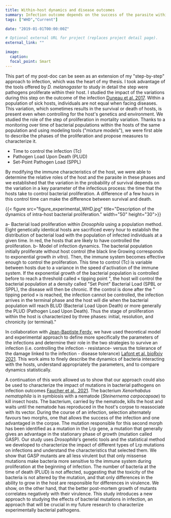 ```yaml
---
title: Within-host dynamics and disease outcomes
summary: Infection outcome depends on the success of the parasite within its host. With theoretical and empirical approaches, we study what influences pathogen dynamics and its implication on symptoms.
tags: ["WHD","Current"]

date: "2019-01-01T00:00:00Z"

# Optional external URL for project (replaces project detail page).
external_link: ""

image:
  caption:
  focal_point: Smart
---
```


This part of my post-doc can be seen as an extension of my "step-by-step" approach to infection, which was the heart of my thesis. I took advantage of the tools offered by <i>D. melanogaster</i> to study in detail the step were pathogens proliferate within their host. I studied the impact of the variations during this step on the outcome of the infection [Duneau et al. 2017](Duneau_eLife_2017).
Within a population of sick hosts, individuals are not equal when facing diseases. This variation, which sometimes results in the survival or death of hosts, is present even when controlling for the host's genetics and environment. We studied the role of the step of proliferation in mortality variation. Thanks to a monitoring over time of bacterial populations within the hosts of the same population and using modeling tools ("mixture models"), we were first able to describe the phases of the proliferation and propose measures to characterize it. 

* Time to control the infection (Tc)
* Pathogen Load Upon Death (PLUD)
* Set-Point Pathogen Load (SPPL)

By modifying the immune characteristics of the host, we were able to determine the relative roles of the host and the parasite in these phases and we established that the variation in the probability of survival depends on the variation in a key parameter of the infectious process: the time that the hosts take to control bacterial proliferation. A difference of a few hours in this control time can make the difference between survival and death. 

{{< figure src="figure_experimental_WHD.jpg" title="Description of the dynamics of intra-host bacterial proliferation." width="50" height="30">}}

a- Bacterial load proliferation within <i>Drosophila</i> using a population method. Eight genetically identical hosts are sacrificed every hour to establish the distribution of bacterial load with the population of infected individuals at a given time. In red, the hosts that are likely to have controlled the proliferation. b- Model of infection dynamics. The bacterial population initially proliferate without host control (the black line Growing corresponds to exponential growth <i>in vitro</i>). Then, the immune system becomes effective enough to control the proliferation. This time to control (Tc) is variable between hosts due to a variance in the speed d'activation of the immune system. If the exponential growth of the bacterial population is controlled before to reach a threshold called « tipping point ", the host will control the bacterial population at a density called "Set Point" Bacterial Load (SPBL or SPPL), the disease will then be chronic. If the control is done after the " tipping period » is reached, the infection cannot be controlled, the infection arrives in the terminal phase and the host will die when the bacterial population will reach BLUD (Bacterial Load Upon Death) or more generally the PLUD (Pathogen Load Upon Death). Thus the stage of proliferation within the host is characterized by three phases: initial, resolution, and chronicity (or terminal)." 

In collaboration with [Jean-Baptiste Ferdy](https://edb.cnrs.fr/annuaire/jean-baptiste-ferdy/), we have used theoretical model and experimental approach to define more specifically the parameters of the infections and determine their role in the two strategies to survive an infection (i.e. controlling the infection - resistance- versus the tolerance of the damage linked to the infection - disease tolerance) [Lafont et al. bioRxiv 2021](https://www.biorxiv.org/content/10.1101/2021.10.19.464998v2.external-links.html). This work aims to finely describe the dynamics of bacteria interacting with the hosts, understand appropriately the parameters, and to compare dynamics statistically.

A continuation of this work allowed us to show that our approach could also be used to characterize the impact of mutations in bacterial pathogens on infection outcomes [Faucher et al., 2021](Faucher_mBio_2020.pdf). The bacterium <i>Xenorhabdus nematophila</i> is in symbiosis with a nematode (<i>Steinernema carpocapsae</i>) to kill insect hosts. The bacterium, carried by the nematode, kills the host and waits until the nematode has reproduced in the host's corpse to reassociate with its vector. During the course of an infection, selection alternately favours two morphs, one that allows the success of the infection and one advantaged in the corpse. The mutation responsible for this second morph has been identified as a mutation in the Lrp gene, a mutation that generally gives an advantage in the stationary phase of growth (mutation called GASP). Our study uses <i>Drosophila</i>'s genetic tools  and the statistical method we developed to characterize the impact of different types of Lrp mutations on infections and understand the characteristics that selected them. We show that GASP mutants are all less virulent but that only missense mutations make bacteria more sensitive to the immune system during proliferation at the beginning of infection. The number of bacteria at the time of death (PLUD) is not affected, suggesting that the toxicity of the bacteria is not altered by the mutation, and that only differences in the ability to grow in the host are responsible for differences in virulence. We show, on the other hand, that the better post-mortem growth of mutants correlates negatively with their virulence. This study introduces a new approach to studying the effects of bacterial mutations in infection, an approach that will be crucial in my future research to characterize experimentally bacterial pathogens.

